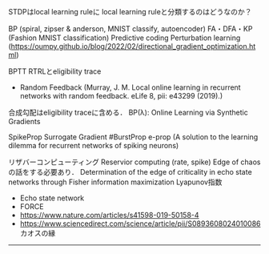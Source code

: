 STDPはlocal learning ruleに
local learning ruleと分類するのはどうなのか？

BP (spiral, zipser & anderson, MNIST classify, autoencoder)
FA・DFA・KP (Fashion MNIST classification)
Predictive coding
Perturbation learning (https://oumpy.github.io/blog/2022/02/directional_gradient_optimization.html)

BPTT
RTRLとeligibility trace
- Random Feedback (Murray, J. M. Local online learning in recurrent networks with random feedback. eLife 8, pii: e43299 (2019).)

合成勾配はeligibility traceに含める．
BP(λ): Online Learning via Synthetic Gradients

SpikeProp
Surrogate Gradient
#BurstProp
e-prop (A solution to the learning dilemma for recurrent networks of spiking neurons)

リザバーコンピューティング
Reservior computing (rate, spike)
Edge of chaosの話をする必要あり．
Determination of the edge of criticality in echo state networks through Fisher information maximization
Lyapunov指数

- Echo state network
- FORCE
- https://www.nature.com/articles/s41598-019-50158-4
- https://www.sciencedirect.com/science/article/pii/S0893608024010086
カオスの縁

---

